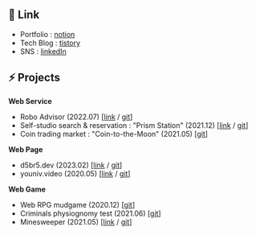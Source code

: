 ## 📜 Link

- Portfolio : [notion](https://dohkim777.notion.site/Doh-Kim-0466566b571c40389ea225fe664989b9?pvs=4)
- Tech Blog : [tistory](https://dd5dd5.tistory.com)
- SNS : [linkedIn](https://www.linkedin.com/in/dohkim777)



## ⚡ Projects


**Web Service**

- Robo Advisor (2022.07) [[link](https://robo-advisor.vercel.app/) / [git](https://github.com/d5br5/WEB_RoboAdvisor)]
- Self-studio search & reservation : "Prism Station" (2021.12) [[link](https://prism-station.vercel.app/) / [git](https://github.com/d5br5/WEB_Prism_Station)]
- Coin trading market : "Coin-to-the-Moon" (2021.05) [[git](https://github.com/d5br5/WEB-coin-market)]

**Web Page**

- d5br5.dev (2023.02) [[link](http://d5br5.dev) / [git](https://github.com/d5br5/d5br5.dev)]
- youniv.video (2020.05) [[link](http://www.youniv.video) / [git](https://github.com/d5br5/WEB_youniv.video)]

**Web Game**

- Web RPG mudgame (2020.12) [[git](https://github.com/d5br5/GAME_RPG_Mudgame)]
- Criminals physiognomy test (2021.06)  [[git](https://github.com/d5br5/GAME_Criminals)]
- Minesweeper (2021.05) [[link](https://d5br5.github.io/GAME_Minesweeper/) / [git](https://github.com/d5br5/GAME_Minesweeper)]
